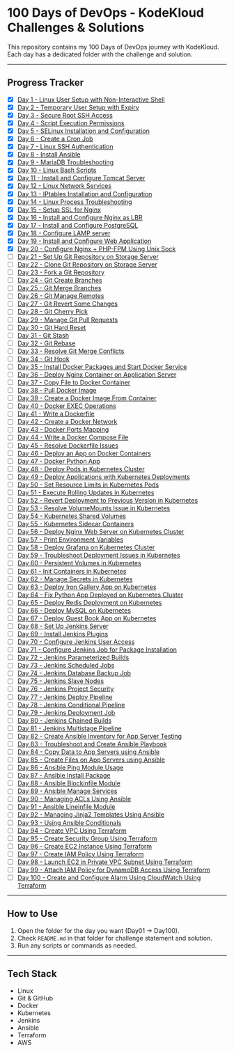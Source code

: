 # 100 Days of DevOps - KodeKloud Challenges & Solutions

This repository contains my 100 Days of DevOps journey with KodeKloud.  
Each day has a dedicated folder with the challenge and solution.

---

## Progress Tracker
- [x] [Day 1 - Linux User Setup with Non-Interactive Shell](Day1/README.md)
- [x] [Day 2 - Temporary User Setup with Expiry](Day2/README.md)
- [x] [Day 3 - Secure Root SSH Access](Day3/README.md)
- [x] [Day 4 - Script Execution Permissions](Day4/README.md)
- [x] [Day 5 - SELinux Installation and Configuration](Day5/README.md)
- [x] [Day 6 - Create a Cron Job](Day6/README.md)
- [x] [Day 7 - Linux SSH Authentication](Day7/README.md)
- [x] [Day 8 - Install Ansible](Day8/README.md)
- [x] [Day 9 - MariaDB Troubleshooting](Day9/README.md)
- [x] [Day 10 - Linux Bash Scripts](Day10/README.md)
- [x] [Day 11 - Install and Configure Tomcat Server](Day11/README.md)
- [x] [Day 12 - Linux Network Services](Day12/README.md)
- [x] [Day 13 - IPtables Installation and Configuration](Day13/README.md)
- [x] [Day 14 - Linux Process Troubleshooting](Day14/README.md)
- [x] [Day 15 - Setup SSL for Nginx](Day15/README.md)
- [x] [Day 16 - Install and Configure Nginx as LBR](Day16/README.md)
- [x] [Day 17 - Install and Configure PostgreSQL](Day17/README.md)
- [x] [Day 18 - Configure LAMP server](Day18/README.md)
- [x] [Day 19 - Install and Configure Web Application](Day19/README.md)
- [x] [Day 20 - Configure Nginx + PHP-FPM Using Unix Sock](Day20/README.md)
- [ ] [Day 21 - Set Up Git Repository on Storage Server](Day21/README.md)
- [ ] [Day 22 - Clone Git Repository on Storage Server](Day22/README.md)
- [ ] [Day 23 - Fork a Git Repository](Day23/README.md)
- [ ] [Day 24 - Git Create Branches](Day24/README.md)
- [ ] [Day 25 - Git Merge Branches](Day25/README.md)
- [ ] [Day 26 - Git Manage Remotes](Day26/README.md)
- [ ] [Day 27 - Git Revert Some Changes](Day27/README.md)
- [ ] [Day 28 - Git Cherry Pick](Day28/README.md)
- [ ] [Day 29 - Manage Git Pull Requests](Day29/README.md)
- [ ] [Day 30 - Git Hard Reset](Day30/README.md)
- [ ] [Day 31 - Git Stash](Day31/README.md)
- [ ] [Day 32 - Git Rebase](Day32/README.md)
- [ ] [Day 33 - Resolve Git Merge Conflicts](Day33/README.md)
- [ ] [Day 34 - Git Hook](Day34/README.md)
- [ ] [Day 35 - Install Docker Packages and Start Docker Service](Day35/README.md)
- [ ] [Day 36 - Deploy Nginx Container on Application Server](Day36/README.md)
- [ ] [Day 37 - Copy File to Docker Container](Day37/README.md)
- [ ] [Day 38 - Pull Docker Image](Day38/README.md)
- [ ] [Day 39 - Create a Docker Image From Container](Day39/README.md)
- [ ] [Day 40 - Docker EXEC Operations](Day40/README.md)
- [ ] [Day 41 - Write a Dockerfile](Day41/README.md)
- [ ] [Day 42 - Create a Docker Network](Day42/README.md)
- [ ] [Day 43 - Docker Ports Mapping](Day43/README.md)
- [ ] [Day 44 - Write a Docker Compose File](Day44/README.md)
- [ ] [Day 45 - Resolve Dockerfile Issues](Day45/README.md)
- [ ] [Day 46 - Deploy an App on Docker Containers](Day46/README.md)
- [ ] [Day 47 - Docker Python App](Day47/README.md)
- [ ] [Day 48 - Deploy Pods in Kubernetes Cluster](Day48/README.md)
- [ ] [Day 49 - Deploy Applications with Kubernetes Deployments](Day49/README.md)
- [ ] [Day 50 - Set Resource Limits in Kubernetes Pods](Day50/README.md)
- [ ] [Day 51 - Execute Rolling Updates in Kubernetes](Day51/README.md)
- [ ] [Day 52 - Revert Deployment to Previous Version in Kubernetes](Day52/README.md)
- [ ] [Day 53 - Resolve VolumeMounts Issue in Kubernetes](Day53/README.md)
- [ ] [Day 54 - Kubernetes Shared Volumes](Day54/README.md)
- [ ] [Day 55 - Kubernetes Sidecar Containers](Day55/README.md)
- [ ] [Day 56 - Deploy Nginx Web Server on Kubernetes Cluster](Day56/README.md)
- [ ] [Day 57 - Print Environment Variables](Day57/README.md)
- [ ] [Day 58 - Deploy Grafana on Kubernetes Cluster](Day58/README.md)
- [ ] [Day 59 - Troubleshoot Deployment Issues in Kubernetes](Day59/README.md)
- [ ] [Day 60 - Persistent Volumes in Kubernetes](Day60/README.md)
- [ ] [Day 61 - Init Containers in Kubernetes](Day61/README.md)
- [ ] [Day 62 - Manage Secrets in Kubernetes](Day62/README.md)
- [ ] [Day 63 - Deploy Iron Gallery App on Kubernetes](Day63/README.md)
- [ ] [Day 64 - Fix Python App Deployed on Kubernetes Cluster](Day64/README.md)
- [ ] [Day 65 - Deploy Redis Deployment on Kubernetes](Day65/README.md)
- [ ] [Day 66 - Deploy MySQL on Kubernetes](Day66/README.md)
- [ ] [Day 67 - Deploy Guest Book App on Kubernetes](Day67/README.md)
- [ ] [Day 68 - Set Up Jenkins Server](Day68/README.md)
- [ ] [Day 69 - Install Jenkins Plugins](Day69/README.md)
- [ ] [Day 70 - Configure Jenkins User Access](Day70/README.md)
- [ ] [Day 71 - Configure Jenkins Job for Package Installation](Day71/README.md)
- [ ] [Day 72 - Jenkins Parameterized Builds](Day72/README.md)
- [ ] [Day 73 - Jenkins Scheduled Jobs](Day73/README.md)
- [ ] [Day 74 - Jenkins Database Backup Job](Day74/README.md)
- [ ] [Day 75 - Jenkins Slave Nodes](Day75/README.md)
- [ ] [Day 76 - Jenkins Project Security](Day76/README.md)
- [ ] [Day 77 - Jenkins Deploy Pipeline](Day77/README.md)
- [ ] [Day 78 - Jenkins Conditional Pipeline](Day78/README.md)
- [ ] [Day 79 - Jenkins Deployment Job](Day79/README.md)
- [ ] [Day 80 - Jenkins Chained Builds](Day80/README.md)
- [ ] [Day 81 - Jenkins Multistage Pipeline](Day81/README.md)
- [ ] [Day 82 - Create Ansible Inventory for App Server Testing](Day82/README.md)
- [ ] [Day 83 - Troubleshoot and Create Ansible Playbook](Day83/README.md)
- [ ] [Day 84 - Copy Data to App Servers using Ansible](Day84/README.md)
- [ ] [Day 85 - Create Files on App Servers using Ansible](Day85/README.md)
- [ ] [Day 86 - Ansible Ping Module Usage](Day86/README.md)
- [ ] [Day 87 - Ansible Install Package](Day87/README.md)
- [ ] [Day 88 - Ansible Blockinfile Module](Day88/README.md)
- [ ] [Day 89 - Ansible Manage Services](Day89/README.md)
- [ ] [Day 90 - Managing ACLs Using Ansible](Day90/README.md)
- [ ] [Day 91 - Ansible Lineinfile Module](Day91/README.md)
- [ ] [Day 92 - Managing Jinja2 Templates Using Ansible](Day92/README.md)
- [ ] [Day 93 - Using Ansible Conditionals](Day93/README.md)
- [ ] [Day 94 - Create VPC Using Terraform](Day94/README.md)
- [ ] [Day 95 - Create Security Group Using Terraform](Day95/README.md)
- [ ] [Day 96 - Create EC2 Instance Using Terraform](Day96/README.md)
- [ ] [Day 97 - Create IAM Policy Using Terraform](Day97/README.md)
- [ ] [Day 98 - Launch EC2 in Private VPC Subnet Using Terraform](Day98/README.md)
- [ ] [Day 99 - Attach IAM Policy for DynamoDB Access Using Terraform](Day99/README.md)
- [ ] [Day 100 - Create and Configure Alarm Using CloudWatch Using Terraform](Day100/README.md)

---

## How to Use
1. Open the folder for the day you want (Day01 → Day100).  
2. Check `README.md` in that folder for challenge statement and solution.  
3. Run any scripts or commands as needed.  

---

## Tech Stack
- Linux  
- Git & GitHub  
- Docker  
- Kubernetes  
- Jenkins  
- Ansible  
- Terraform  
- AWS
